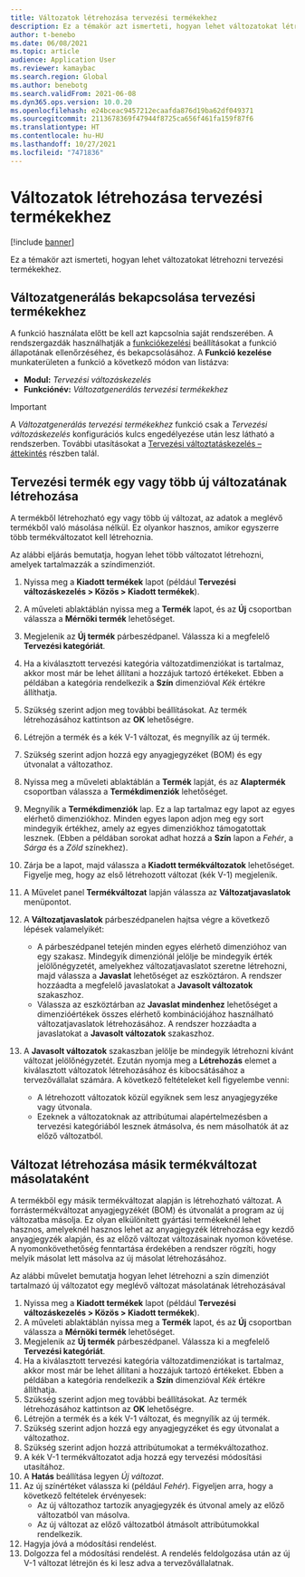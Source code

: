 ```yaml
---
title: Változatok létrehozása tervezési termékekhez
description: Ez a témakör azt ismerteti, hogyan lehet változatokat létrehozni tervezési termékekhez
author: t-benebo
ms.date: 06/08/2021
ms.topic: article
audience: Application User
ms.reviewer: kamaybac
ms.search.region: Global
ms.author: benebotg
ms.search.validFrom: 2021-06-08
ms.dyn365.ops.version: 10.0.20
ms.openlocfilehash: e24bceac9457212ecaafda876d19ba62df049371
ms.sourcegitcommit: 2113678369f47944f8725ca656f461fa159f87f6
ms.translationtype: HT
ms.contentlocale: hu-HU
ms.lasthandoff: 10/27/2021
ms.locfileid: "7471836"
---
```

# <a name="generate-variants-for-engineering-products"></a>Változatok létrehozása tervezési termékekhez

[!include [banner](../includes/banner.md)]

Ez a témakör azt ismerteti, hogyan lehet változatokat létrehozni tervezési termékekhez.

## <a name="turn-on-variant-generation-for-engineering-products"></a>Változatgenerálás bekapcsolása tervezési termékekhez

A funkció használata előtt be kell azt kapcsolnia saját rendszerében. A rendszergazdák használhatják a [funkciókezelési](../../fin-ops-core/fin-ops/get-started/feature-management/feature-management-overview.md) beállításokat a funkció állapotának ellenőrzéséhez, és bekapcsolásához. A **Funkció kezelése** munkaterületen a funkció a következő módon van listázva:

- **Modul:** *Tervezési változáskezelés*
- **Funkciónév:** *Változatgenerálás tervezési termékekhez*

> [!IMPORTANT]
> A *Változatgenerálás tervezési termékekhez* funkció csak a *Tervezési változáskezelés* konfigurációs kulcs engedélyezése után lesz látható a rendszerben. További utasításokat a [Tervezési változtatáskezelés – áttekintés](product-engineering-overview.md) részben talál.

## <a name="generate-one-or-more-new-variants-of-an-engineering-product"></a>Tervezési termék egy vagy több új változatának létrehozása

A termékből létrehozható egy vagy több új változat, az adatok a meglévő termékből való másolása nélkül. Ez olyankor hasznos, amikor egyszerre több termékváltozatot kell létrehoznia.

Az alábbi eljárás bemutatja, hogyan lehet több változatot létrehozni, amelyek tartalmazzák a színdimenziót.

1. Nyissa meg a **Kiadott termékek** lapot (például **Tervezési változáskezelés \> Közös \> Kiadott termékek**).
1. A műveleti ablaktáblán nyissa meg a **Termék** lapot, és az **Új** csoportban válassza a **Mérnöki termék** lehetőséget.
1. Megjelenik az **Új termék** párbeszédpanel. Válassza ki a megfelelő **Tervezési kategóriát**.
1. Ha a kiválasztott tervezési kategória változatdimenziókat is tartalmaz, akkor most már be lehet állítani a hozzájuk tartozó értékeket. Ebben a példában a kategória rendelkezik a **Szín** dimenzióval *Kék* értékre állíthatja.
1. Szükség szerint adjon meg további beállításokat. Az termék létrehozásához kattintson az **OK** lehetőségre.
1. Létrejön a termék és a kék V-1 változat, és megnyílik az új termék.
1. Szükség szerint adjon hozzá egy anyagjegyzéket (BOM) és egy útvonalat a változathoz.
1. Nyissa meg a műveleti ablaktáblán a **Termék** lapját, és az **Alaptermék** csoportban válassza a **Termékdimenziók** lehetőséget.
1. Megnyílik a **Termékdimenziók** lap. Ez a lap tartalmaz egy lapot az egyes elérhető dimenziókhoz. Minden egyes lapon adjon meg egy sort mindegyik értékhez, amely az egyes dimenziókhoz támogatottak lesznek. (Ebben a példában sorokat adhat hozzá a **Szín** lapon a *Fehér*, a *Sárga* és a *Zöld* színekhez).
1. Zárja be a lapot, majd válassza a **Kiadott termékváltozatok** lehetőséget. Figyelje meg, hogy az első létrehozott változat (kék V-1) megjelenik.
1. A Művelet panel **Termékváltozat** lapján válassza az **Változatjavaslatok** menüpontot.
1. A **Változatjavaslatok** párbeszédpanelen hajtsa végre a következő lépések valamelyikét:

    - A párbeszédpanel tetején minden egyes elérhető dimenzióhoz van egy szakasz. Mindegyik dimenziónál jelölje be mindegyik érték jelölőnégyzetét, amelyekhez változatjavaslatot szeretne létrehozni, majd válassza a **Javaslat** lehetőséget az eszköztáron. A rendszer hozzáadta a megfelelő javaslatokat a **Javasolt változatok** szakaszhoz.
    - Válassza az eszköztárban az **Javaslat mindenhez** lehetőséget a dimenzióértékek összes elérhető kombinációjához használható változatjavaslatok létrehozásához. A rendszer hozzáadta a javaslatokat a **Javasolt változatok** szakaszhoz.

1. A **Javasolt változatok** szakaszban jelölje be mindegyik létrehozni kívánt változat jelölőnégyzetét. Ezután nyomja meg a **Létrehozás** elemet a kiválasztott változatok létrehozásához és kibocsátásához a tervezővállalat számára. A következő feltételeket kell figyelembe venni:

    - A létrehozott változatok közül egyiknek sem lesz anyagjegyzéke vagy útvonala.
    - Ezeknek a változatoknak az attribútumai alapértelmezésben a tervezési kategóriából lesznek átmásolva, és nem másolhatók át az előző változatból.

## <a name="generate-a-variant-as-a-copy-of-another-product-variant"></a>Változat létrehozása másik termékváltozat másolataként

A termékből egy másik termékváltozat alapján is létrehozható változat. A forrástermékváltozat anyagjegyzékét (BOM) és útvonalát a program az új változatba másolja. Ez olyan elkülönített gyártási termékeknél lehet hasznos, amelyeknél hasznos lehet az anyagjegyzék létrehozása egy kezdő anyagjegyzék alapján, és az előző változat változásainak nyomon követése. A nyomonkövethetőség fenntartása érdekében a rendszer rögzíti, hogy melyik másolat lett másolva az új másolat létrehozásához.

Az alábbi művelet bemutatja hogyan lehet létrehozni a szín dimenziót tartalmazó új változatot egy meglévő változat másolatának létrehozásával

1. Nyissa meg a **Kiadott termékek** lapot (például **Tervezési változáskezelés \> Közös \> Kiadott termékek**).
1. A műveleti ablaktáblán nyissa meg a **Termék** lapot, és az **Új** csoportban válassza a **Mérnöki termék** lehetőséget.
1. Megjelenik az **Új termék** párbeszédpanel. Válassza ki a megfelelő **Tervezési kategóriát**.
1. Ha a kiválasztott tervezési kategória változatdimenziókat is tartalmaz, akkor most már be lehet állítani a hozzájuk tartozó értékeket. Ebben a példában a kategória rendelkezik a **Szín** dimenzióval *Kék* értékre állíthatja.
1. Szükség szerint adjon meg további beállításokat. Az termék létrehozásához kattintson az **OK** lehetőségre.
1. Létrejön a termék és a kék V-1 változat, és megnyílik az új termék.
1. Szükség szerint adjon hozzá egy anyagjegyzéket és egy útvonalat a változathoz.
1. Szükség szerint adjon hozzá attribútumokat a termékváltozathoz.
1. A kék V-1 termékváltozatot adja hozzá egy tervezési módosítási utasítához.
1. A **Hatás** beállítása legyen *Új változat*.
1. Az új színértéket válassza ki (például *Fehér*). Figyeljen arra, hogy a következő feltételek érvényesek: 
    - Az új változathoz tartozik anyagjegyzék és útvonal amely az előző változatból van másolva.
    - Az új változat az előző változatból átmásolt attribútumokkal rendelkezik.
1. Hagyja jóvá a módosítási rendelést.
1. Dolgozza fel a módosítási rendelést. A rendelés feldolgozása után az új V-1 változat létrejön és ki lesz adva a tervezővállalatnak.
